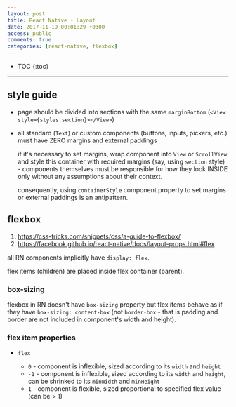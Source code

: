 ```yaml
---
layout: post
title: React Native - Layout
date: 2017-11-19 00:01:29 +0300
access: public
comments: true
categories: [react-native, flexbox]
---
```


<!-- more -->

* TOC
{:toc}
<hr>

style guide
-----------

- page should be divided into sections with the same `marginBottom`
  (`<View style={styles.section}></View>`)
- all standard (`Text`) or custom components (buttons, inputs, pickers,
  etc.) must have ZERO margins and external paddings

  if it's necessary to set margins, wrap component into `View` or
  `ScrollView` and style this container with required margins (say,
  using `section` style) - components themselves must be responsible
  for how they look INSIDE only without any assumptions about their
  context.

  consequently, using `containerStyle` component property to set
  margins or external paddings is an antipattern.

flexbox
-------

1. <https://css-tricks.com/snippets/css/a-guide-to-flexbox/>
2. <https://facebook.github.io/react-native/docs/layout-props.html#flex>

all RN components implicitly have `display: flex`.

flex items (children) are placed inside flex container (parent).

### box-sizing

flexbox in RN doesn't have `box-sizing` property but flex items behave
as if they have `box-sizing: content-box` (not `border-box` - that is
padding and border are not included in component's width and height).

### flex item properties

- `flex`

  - `0` - component is inflexible, sized according to its `width` and `height`
  - `-1` - component is inflexible, sized according to its `width` and `height`,
    can be shrinked to its `minWidth` and `minHeight`
  - `1` - component is flexible, sized proportional to specified flex value
    (can be \> 1)
